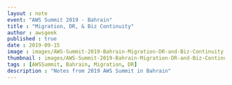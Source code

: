 ```yaml
---
layout : note
event: "AWS Summit 2019 - Bahrain"
title : "Migration, DR, & Biz Continuity"
author : awsgeek
published : true
date : 2019-09-15
image : images/AWS-Summit-2019-Bahrain-Migration-DR-and-Biz-Continuity.jpg
thumbnail : images/AWS-Summit-2019-Bahrain-Migration-DR-and-Biz-Continuity-thumbnail.jpg
tags : [AWSSummit, Bahrain, Migration, DR]
description : "Notes from 2019 AWS Summit in Bahrain"
---
```

